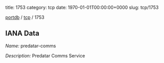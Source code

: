 title: 1753
category: tcp
date: 1970-01-01T00:00:00+0000
slug: tcp/1753

[portdb](/) / [tcp](/category/tcp.html) / 1753


## IANA Data

_Name:_ predatar-comms

_Description:_ Predatar Comms Service

